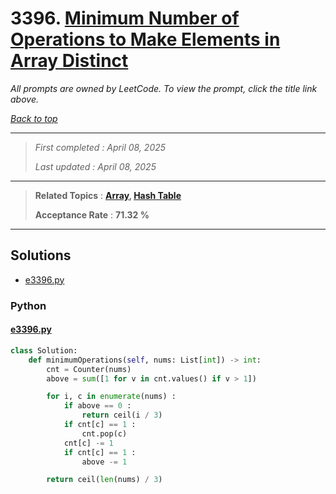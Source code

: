 # 3396. [Minimum Number of Operations to Make Elements in Array Distinct](<https://leetcode.com/problems/minimum-number-of-operations-to-make-elements-in-array-distinct>)

*All prompts are owned by LeetCode. To view the prompt, click the title link above.*

*[Back to top](<../README.md>)*

------

> *First completed : April 08, 2025*
>
> *Last updated : April 08, 2025*

------

> **Related Topics** : **[Array](<by_topic/Array.md>), [Hash Table](<by_topic/Hash Table.md>)**
>
> **Acceptance Rate** : **71.32 %**

------

## Solutions

- [e3396.py](<../my-submissions/e3396.py>)
### Python
#### [e3396.py](<../my-submissions/e3396.py>)
```Python
class Solution:
    def minimumOperations(self, nums: List[int]) -> int:
        cnt = Counter(nums)
        above = sum([1 for v in cnt.values() if v > 1])

        for i, c in enumerate(nums) :
            if above == 0 :
                return ceil(i / 3)
            if cnt[c] == 1 :
                cnt.pop(c)
            cnt[c] -= 1
            if cnt[c] == 1 :
                above -= 1

        return ceil(len(nums) / 3)
```


